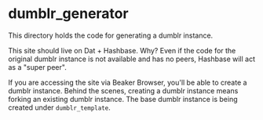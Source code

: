 # dumblr_generator

This directory holds the code for generating a dumblr instance.

This site should live on Dat + Hashbase. Why? Even if the code for the original dumblr instance is not available and has no peers, Hashbase will act as a "super peer".

If you are accessing the site via Beaker Browser, you'll be able to create a dumblr instance. Behind the scenes, creating a dumblr instance means forking an existing dumblr instance. The base dumblr instance is being created under `dumblr_template`.

